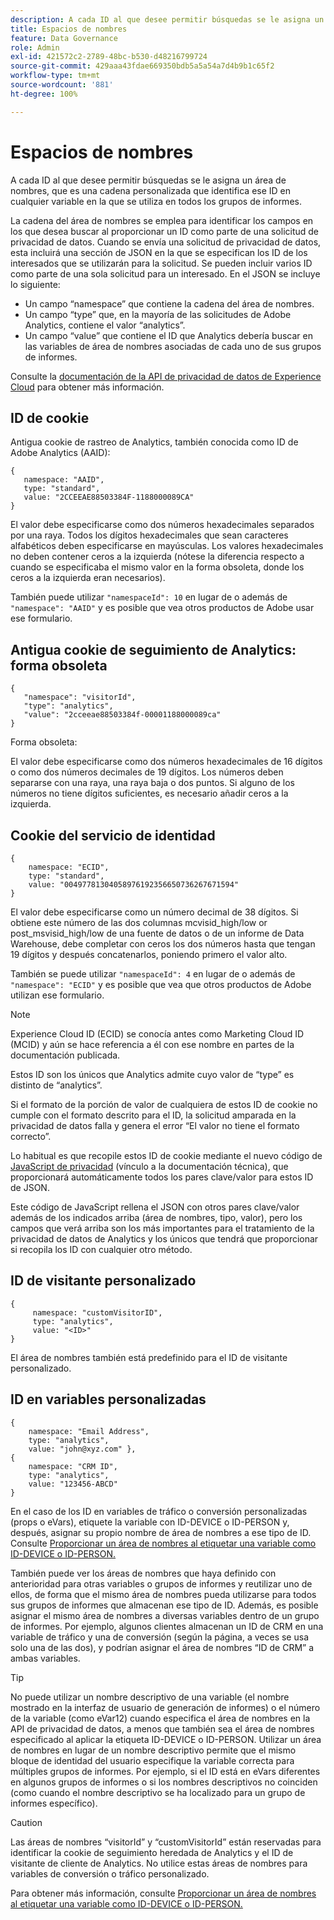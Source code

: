 ```yaml
---
description: A cada ID al que desee permitir búsquedas se le asigna un área de nombres, que es una cadena personalizada que identifica ese ID en cualquier variable en la que se utiliza en todos los grupos de informes.
title: Espacios de nombres
feature: Data Governance
role: Admin
exl-id: 421572c2-2789-48bc-b530-d48216799724
source-git-commit: 429aaa43fdae669350bdb5a5a54a7d4b9b1c65f2
workflow-type: tm+mt
source-wordcount: '881'
ht-degree: 100%

---
```


# Espacios de nombres

A cada ID al que desee permitir búsquedas se le asigna un área de nombres, que es una cadena personalizada que identifica ese ID en cualquier variable en la que se utiliza en todos los grupos de informes.

La cadena del área de nombres se emplea para identificar los campos en los que desea buscar al proporcionar un ID como parte de una solicitud de privacidad de datos. Cuando se envía una solicitud de privacidad de datos, esta incluirá una sección de JSON en la que se especifican los ID de los interesados que se utilizarán para la solicitud. Se pueden incluir varios ID como parte de una sola solicitud para un interesado. En el JSON se incluye lo siguiente:

* Un campo “namespace” que contiene la cadena del área de nombres.
* Un campo “type” que, en la mayoría de las solicitudes de Adobe Analytics, contiene el valor “analytics”.
* Un campo “value” que contiene el ID que Analytics debería buscar en las variables de área de nombres asociadas de cada uno de sus grupos de informes.

Consulte la [documentación de la API de privacidad de datos de Experience Cloud](https://experienceleague.adobe.com/docs/experience-platform/privacy/api/overview.html?lang=es) para obtener más información.

## ID de cookie

Antigua cookie de rastreo de Analytics, también conocida como ID de Adobe Analytics (AAID):

```
{
   namespace: "AAID",
   type: "standard",
   value: "2CCEEAE88503384F-1188000089CA"
}
```

El valor debe especificarse como dos números hexadecimales separados por una raya. Todos los dígitos hexadecimales que sean caracteres alfabéticos deben especificarse en mayúsculas. Los valores hexadecimales no deben contener ceros a la izquierda (nótese la diferencia respecto a cuando se especificaba el mismo valor en la forma obsoleta, donde los ceros a la izquierda eran necesarios).

También puede utilizar `"namespaceId": 10` en lugar de o además de `"namespace": "AAID"` y es posible que vea otros productos de Adobe usar ese formulario.

## Antigua cookie de seguimiento de Analytics: forma obsoleta

```
{
   "namespace": "visitorId",
   "type": "analytics",
   "value": "2cceeae88503384f-00001188000089ca"
}
```

Forma obsoleta:

El valor debe especificarse como dos números hexadecimales de 16 dígitos o como dos números decimales de 19 dígitos. Los números deben separarse con una raya, una raya baja o dos puntos. Si alguno de los números no tiene dígitos suficientes, es necesario añadir ceros a la izquierda.

## Cookie del servicio de identidad

```
{
    namespace: "ECID",
    type: "standard",
    value: "00497781304058976192356650736267671594"
}
```

El valor debe especificarse como un número decimal de 38 dígitos. Si obtiene este número de las dos columnas mcvisid\_high/low or post\_msvisid\_high/low de una fuente de datos o de un informe de Data Warehouse, debe completar con ceros los dos números hasta que tengan 19 dígitos y después concatenarlos, poniendo primero el valor alto.

También se puede utilizar `"namespaceId": 4` en lugar de o además de `"namespace": "ECID"` y es posible que vea que otros productos de Adobe utilizan ese formulario.

>[!NOTE]
>
>Experience Cloud ID (ECID) se conocía antes como Marketing Cloud ID (MCID) y aún se hace referencia a él con ese nombre en partes de la documentación publicada.
>
>Estos ID son los únicos que Analytics admite cuyo valor de “type” es distinto de “analytics”.

Si el formato de la porción de valor de cualquiera de estos ID de cookie no cumple con el formato descrito para el ID, la solicitud amparada en la privacidad de datos falla y genera el error “El valor no tiene el formato correcto”.

Lo habitual es que recopile estos ID de cookie mediante el nuevo código de [JavaScript de privacidad](https://developer.adobe.com/experience-platform-apis/references/privacy-service/) (vínculo a la documentación técnica), que proporcionará automáticamente todos los pares clave/valor para estos ID de JSON.

Este código de JavaScript rellena el JSON con otros pares clave/valor además de los indicados arriba (área de nombres, tipo, valor), pero los campos que verá arriba son los más importantes para el tratamiento de la privacidad de datos de Analytics y los únicos que tendrá que proporcionar si recopila los ID con cualquier otro método.

## ID de visitante personalizado

```
{
     namespace: "customVisitorID",
     type: "analytics",
     value: "<ID>"
}
```

El área de nombres también está predefinido para el ID de visitante personalizado.

## ID en variables personalizadas

```
{
    namespace: "Email Address",
    type: "analytics", 
    value: "john@xyz.com" }, 
{
    namespace: "CRM ID", 
    type: "analytics", 
    value: "123456-ABCD" 
}
```

En el caso de los ID en variables de tráfico o conversión personalizadas (props o eVars), etiquete la variable con ID-DEVICE o ID-PERSON y, después, asignar su propio nombre de área de nombres a ese tipo de ID. Consulte [Proporcionar un área de nombres al etiquetar una variable como ID-DEVICE o ID-PERSON.](/help/admin/admin/c-data-governance/data-labeling/gdpr-labels.md)

También puede ver los áreas de nombres que haya definido con anterioridad para otras variables o grupos de informes y reutilizar uno de ellos, de forma que el mismo área de nombres pueda utilizarse para todos sus grupos de informes que almacenan ese tipo de ID. Además, es posible asignar el mismo área de nombres a diversas variables dentro de un grupo de informes. Por ejemplo, algunos clientes almacenan un ID de CRM en una variable de tráfico y una de conversión (según la página, a veces se usa solo una de las dos), y podrían asignar el área de nombres “ID de CRM” a ambas variables.

>[!TIP]
>
>No puede utilizar un nombre descriptivo de una variable (el nombre mostrado en la interfaz de usuario de generación de informes) o el número de la variable (como eVar12) cuando especifica el área de nombres en la API de privacidad de datos, a menos que también sea el área de nombres especificado al aplicar la etiqueta ID-DEVICE o ID-PERSON. Utilizar un área de nombres en lugar de un nombre descriptivo permite que el mismo bloque de identidad del usuario especifique la variable correcta para múltiples grupos de informes. Por ejemplo, si el ID está en eVars diferentes en algunos grupos de informes o si los nombres descriptivos no coinciden (como cuando el nombre descriptivo se ha localizado para un grupo de informes específico).

>[!CAUTION]
>
>Las áreas de nombres “visitorId” y “customVisitorId” están reservadas para identificar la cookie de seguimiento heredada de Analytics y el ID de visitante de cliente de Analytics. No utilice estas áreas de nombres para variables de conversión o tráfico personalizado.

Para obtener más información, consulte [Proporcionar un área de nombres al etiquetar una variable como ID-DEVICE o ID-PERSON.](/help/admin/admin/c-data-governance/data-labeling/gdpr-labels.md)

